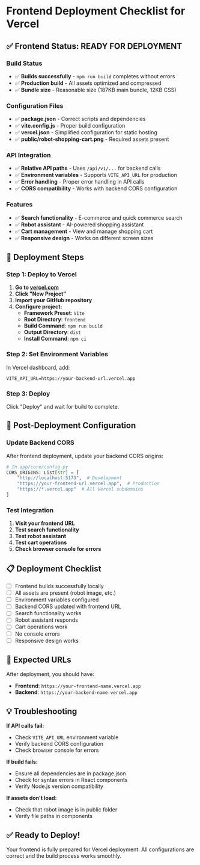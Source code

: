 # Frontend Deployment Checklist for Vercel

## ✅ **Frontend Status: READY FOR DEPLOYMENT**

### **Build Status**
- ✅ **Builds successfully** - `npm run build` completes without errors
- ✅ **Production build** - All assets optimized and compressed
- ✅ **Bundle size** - Reasonable size (187KB main bundle, 12KB CSS)

### **Configuration Files**
- ✅ **package.json** - Correct scripts and dependencies
- ✅ **vite.config.js** - Proper build configuration
- ✅ **vercel.json** - Simplified configuration for static hosting
- ✅ **public/robot-shopping-cart.png** - Required assets present

### **API Integration**
- ✅ **Relative API paths** - Uses `/api/v1/...` for backend calls
- ✅ **Environment variables** - Supports `VITE_API_URL` for production
- ✅ **Error handling** - Proper error handling in API calls
- ✅ **CORS compatibility** - Works with backend CORS configuration

### **Features**
- ✅ **Search functionality** - E-commerce and quick commerce search
- ✅ **Robot assistant** - AI-powered shopping assistant
- ✅ **Cart management** - View and manage shopping cart
- ✅ **Responsive design** - Works on different screen sizes

## 🚀 **Deployment Steps**

### **Step 1: Deploy to Vercel**
1. **Go to [vercel.com](https://vercel.com)**
2. **Click "New Project"**
3. **Import your GitHub repository**
4. **Configure project:**
   - **Framework Preset**: `Vite`
   - **Root Directory**: `frontend`
   - **Build Command**: `npm run build`
   - **Output Directory**: `dist`
   - **Install Command**: `npm ci`

### **Step 2: Set Environment Variables**
In Vercel dashboard, add:
```
VITE_API_URL=https://your-backend-url.vercel.app
```

### **Step 3: Deploy**
Click "Deploy" and wait for build to complete.

## 🔧 **Post-Deployment Configuration**

### **Update Backend CORS**
After frontend deployment, update your backend CORS origins:
```python
# In app/core/config.py
CORS_ORIGINS: List[str] = [
    "http://localhost:5173",  # Development
    "https://your-frontend-url.vercel.app",  # Production
    "https://*.vercel.app"  # All Vercel subdomains
]
```

### **Test Integration**
1. **Visit your frontend URL**
2. **Test search functionality**
3. **Test robot assistant**
4. **Test cart operations**
5. **Check browser console for errors**

## 📋 **Deployment Checklist**

- [ ] Frontend builds successfully locally
- [ ] All assets are present (robot image, etc.)
- [ ] Environment variables configured
- [ ] Backend CORS updated with frontend URL
- [ ] Search functionality works
- [ ] Robot assistant responds
- [ ] Cart operations work
- [ ] No console errors
- [ ] Responsive design works

## 🎯 **Expected URLs**

After deployment, you should have:
- **Frontend**: `https://your-frontend-name.vercel.app`
- **Backend**: `https://your-backend-name.vercel.app`

## 💡 **Troubleshooting**

**If API calls fail:**
- Check `VITE_API_URL` environment variable
- Verify backend CORS configuration
- Check browser console for errors

**If build fails:**
- Ensure all dependencies are in package.json
- Check for syntax errors in React components
- Verify Node.js version compatibility

**If assets don't load:**
- Check that robot image is in public folder
- Verify file paths in components

## ✅ **Ready to Deploy!**

Your frontend is fully prepared for Vercel deployment. All configurations are correct and the build process works smoothly. 